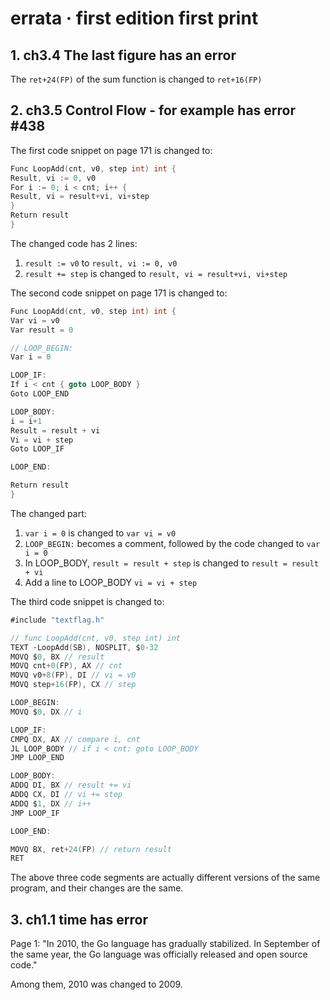 # errata · first edition first print

## 1. ch3.4 The last figure has an error

The `ret+24(FP)` of the sum function is changed to `ret+16(FP)`

## 2. ch3.5 Control Flow - for example has error #438

The first code snippet on page 171 is changed to:

```go
Func LoopAdd(cnt, v0, step int) int {
Result, vi := 0, v0
For i := 0; i < cnt; i++ {
Result, vi = result+vi, vi+step
}
Return result
}
```

The changed code has 2 lines:
1. `result := v0` to `result, vi := 0, v0`
2. `result += step` is changed to `result, vi = result+vi, vi+step`

The second code snippet on page 171 is changed to:

```go
Func LoopAdd(cnt, v0, step int) int {
Var vi = v0
Var result = 0

// LOOP_BEGIN:
Var i = 0

LOOP_IF:
If i < cnt { goto LOOP_BODY }
Goto LOOP_END

LOOP_BODY:
i = i+1
Result = result + vi
Vi = vi + step
Goto LOOP_IF

LOOP_END:

Return result
}
```

The changed part:
1. `var i = 0` is changed to `var vi = v0`
2. `LOOP_BEGIN:` becomes a comment, followed by the code changed to `var i = 0`
3. In LOOP_BODY, `result = result + step` is changed to `result = result + vi`
4. Add a line to LOOP_BODY `vi = vi + step`

The third code snippet is changed to:

```go
#include "textflag.h"

// func LoopAdd(cnt, v0, step int) int
TEXT ·LoopAdd(SB), NOSPLIT, $0-32
MOVQ $0, BX // result
MOVQ cnt+0(FP), AX // cnt
MOVQ v0+8(FP), DI // vi = v0
MOVQ step+16(FP), CX // step

LOOP_BEGIN:
MOVQ $0, DX // i

LOOP_IF:
CMPQ DX, AX // compare i, cnt
JL LOOP_BODY // if i < cnt: goto LOOP_BODY
JMP LOOP_END

LOOP_BODY:
ADDQ DI, BX // result += vi
ADDQ CX, DI // vi += step
ADDQ $1, DX // i++
JMP LOOP_IF

LOOP_END:

MOVQ BX, ret+24(FP) // return result
RET
```

The above three code segments are actually different versions of the same program, and their changes are the same.

## 3. ch1.1 time has error

Page 1: "In 2010, the Go language has gradually stabilized. In September of the same year, the Go language was officially released and open source code."

Among them, 2010 was changed to 2009.